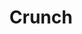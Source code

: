 ---
layout: tag-list
type: tag
title: Crunch
slug: Crunch
category: Tag
sidebar: false
description: >

---